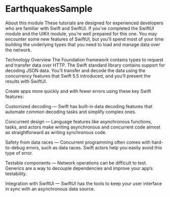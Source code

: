 # EarthquakesSample


About this module
These tutorials are designed for experienced developers who are familiar with Swift and SwiftUI. If you’ve completed the SwiftUI module and the UIKit module, you’re well prepared for this one. You may encounter some new features of SwiftUI, but you’ll spend most of your time building the underlying types that you need to load and manage data over the network.

Technology Overview
The Foundation framework contains types to request and transfer data over HTTP. The Swift standard library contains support for decoding JSON data. You’ll transfer and decode the data using the concurrency features that Swift 5.5 introduced, and you’ll present the results with SwiftUI.

Create apps more quickly and with fewer errors using these key Swift features:

Customized decoding — Swift has built-in data decoding features that automate common decoding tasks and simplify complex ones.

Concurrent design — Language features like asynchronous functions, tasks, and actors make writing asynchronous and concurrent code almost as straightforward as writing synchronous code.

Safety from data races — Concurrent programming often comes with hard-to-debug errors, such as data races. Swift actors help you easily avoid this type of error.

Testable components — Network operations can be difficult to test. Generics are a way to decouple dependencies and improve your app’s testability.

Integration with SwiftUI — SwiftUI has the tools to keep your user interface in sync with an asynchronous data source.
